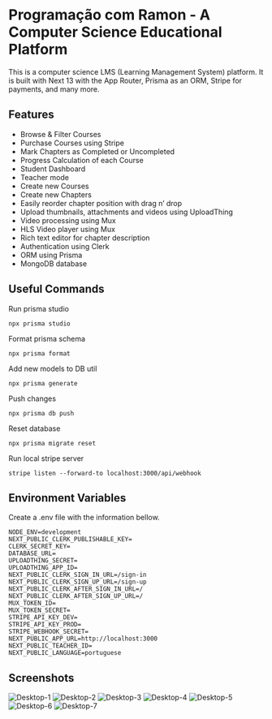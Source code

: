 # Programação com Ramon - A Computer Science Educational Platform

This is a computer science LMS (Learning Management System) platform. It is built with Next 13 with the App Router, Prisma as an ORM, Stripe for payments, and many more.

## Features

- Browse & Filter Courses
- Purchase Courses using Stripe
- Mark Chapters as Completed or Uncompleted
- Progress Calculation of each Course
- Student Dashboard
- Teacher mode
- Create new Courses
- Create new Chapters
- Easily reorder chapter position with drag n’ drop
- Upload thumbnails, attachments and videos using UploadThing
- Video processing using Mux
- HLS Video player using Mux
- Rich text editor for chapter description
- Authentication using Clerk
- ORM using Prisma
- MongoDB database

## Useful Commands

Run prisma studio

```
npx prisma studio
```

Format prisma schema

```
npx prisma format
```

Add new models to DB util

```
npx prisma generate
```

Push changes

```
npx prisma db push
```

Reset database

```
npx prisma migrate reset
```

Run local stripe server

```
stripe listen --forward-to localhost:3000/api/webhook
```

## Environment Variables

Create a .env file with the information bellow.

```
NODE_ENV=development
NEXT_PUBLIC_CLERK_PUBLISHABLE_KEY=
CLERK_SECRET_KEY=
DATABASE_URL=
UPLOADTHING_SECRET=
UPLOADTHING_APP_ID=
NEXT_PUBLIC_CLERK_SIGN_IN_URL=/sign-in
NEXT_PUBLIC_CLERK_SIGN_UP_URL=/sign-up
NEXT_PUBLIC_CLERK_AFTER_SIGN_IN_URL=/
NEXT_PUBLIC_CLERK_AFTER_SIGN_UP_URL=/
MUX_TOKEN_ID=
MUX_TOKEN_SECRET=
STRIPE_API_KEY_DEV=
STRIPE_API_KEY_PROD=
STRIPE_WEBHOOK_SECRET=
NEXT_PUBLIC_APP_URL=http://localhost:3000
NEXT_PUBLIC_TEACHER_ID=
NEXT_PUBLIC_LANGUAGE=portuguese
```

## Screenshots

![Desktop-1](https://github.com/ramonfrombr/programacaocomramon/blob/main/screenshots/screenshot01.png)
![Desktop-2](https://github.com/ramonfrombr/programacaocomramon/blob/main/screenshots/screenshot02.png)
![Desktop-3](https://github.com/ramonfrombr/programacaocomramon/blob/main/screenshots/screenshot03.png)
![Desktop-4](https://github.com/ramonfrombr/programacaocomramon/blob/main/screenshots/screenshot04.png)
![Desktop-5](https://github.com/ramonfrombr/programacaocomramon/blob/main/screenshots/screenshot05.png)
![Desktop-6](https://github.com/ramonfrombr/programacaocomramon/blob/main/screenshots/screenshot06.png)
![Desktop-7](https://github.com/ramonfrombr/programacaocomramon/blob/main/screenshots/screenshot07.png)
